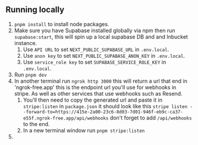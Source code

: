## Running locally

1. `pnpm install` to install node packages.
2. Make sure you have Supabase installed globally via npm then run `supabase:start`, this will spin up a local supabase DB and and Inbucket instance.
   1. Use `API URL` to set `NEXT_PUBLIC_SUPABASE_URL` in `.env.local`.
   2. Use `anon key` to set `NEXT_PUBLIC_SUPABASE_ANON_KEY` in `.env.local`.
   3. Use `service_role key` to set `SUPABASE_SERVICE_ROLE_KEY` in `.env.local`.
3. Run `pnpm dev`
4. In another terminal run `ngrok http 3000` this will return a url that end in 'ngrok-free.app' this is the endpoint url you'll use for webhooks in stripe. As well as other services that use webhooks such as Resend.
    1. You'll then need to copy the generated url and paste it in `stripe:listen` in `package.json` it should look like this `stripe listen --forward-to=https://415e-2a00-23c6-8d03-7d01-946f-eb9c-ca37-e55f.ngrok-free.app/api/webhooks` don't forget to add `/api/webhooks` to the end.
   2. In a new terminal window run `pnpm stripe:listen`
5. 